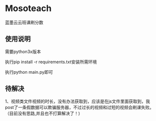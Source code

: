 # Mosoteach
蓝墨云云班课刷分数

## 使用说明

需要python3x版本

执行pip install -r requirements.txt安装所需环境

执行python main.py即可



## 待解决

1、视频类文件视频的时长，没有办法获取到，应该是在js文件里面获取到，我post了一条假数据可以欺骗服务器，不过过长的视频和过短的视频会刷课失败。（目前没有思路,并且也不打算解决了！)
